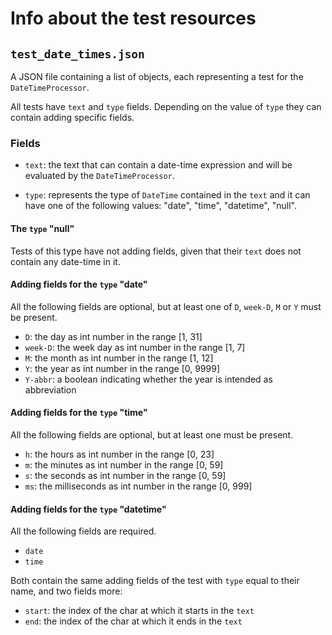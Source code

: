 # Info about the test resources

## `test_date_times.json`

A JSON file containing a list of objects, each representing a test for the `DateTimeProcessor`.

All tests have `text` and `type` fields. Depending on the value of `type` they can contain adding specific fields.

### Fields

* `text`: the text that can contain a date-time expression and will be evaluated by the `DateTimeProcessor`.

* `type`: represents the type of `DateTime` contained in the `text` and it can have one of the following
values: "date", "time", "datetime", "null".

#### The `type` "null"

Tests of this type have not adding fields, given that their `text` does not contain any date-time in it.

#### Adding fields for the `type` "date"

All the following fields are optional, but at least one of `D`, `week-D`, `M` or `Y` must be present. 

* `D`: the day as int number in the range [1, 31]
* `week-D`: the week day as int number in the range [1, 7]
* `M`: the month as int number in the range [1, 12]
* `Y`: the year as int number in the range [0, 9999]
* `Y-abbr`: a boolean indicating whether the year is intended as abbreviation

#### Adding fields for the `type` "time"

All the following fields are optional, but at least one must be present. 

* `h`: the hours as int number in the range [0, 23]
* `m`: the minutes as int number in the range [0, 59]
* `s`: the seconds as int number in the range [0, 59]
* `ms`: the milliseconds as int number in the range [0, 999]

#### Adding fields for the `type` "datetime"

All the following fields are required. 

* `date` 
* `time` 

Both contain the same adding fields of the test with `type` equal to their name, and two fields more: 

* `start`: the index of the char at which it starts in the `text`
* `end`: the index of the char at which it ends in the `text`
